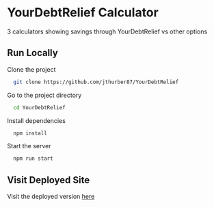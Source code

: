 # YourDebtRelief Calculator

3 calculators showing savings through YourDebtRelief vs other options

## Run Locally

Clone the project

```bash
  git clone https://github.com/jthurber87/YourDebtRelief
```

Go to the project directory

```bash
  cd YourDebtRelief
```

Install dependencies

```bash
  npm install
```

Start the server

```bash
  npm run start
```

## Visit Deployed Site

Visit the deployed version [here](https://ydr-calculator.netlify.app/)
